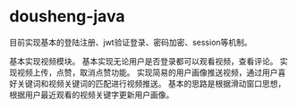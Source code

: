 # dousheng-java

目前实现基本的登陆注册、jwt验证登录、密码加密、session等机制。

基本实现视频模块。
基本实现无论用户是否登录都可以观看视频，查看评论。
实现视频上传，点赞，取消点赞功能。
实现简易的用户画像推送视频，通过用户喜好关键词和视频关键词的匹配进行视频推送。
基本的思路是根据滑动窗口思想，根据用户最近观看的视频关键字更新用户画像。
